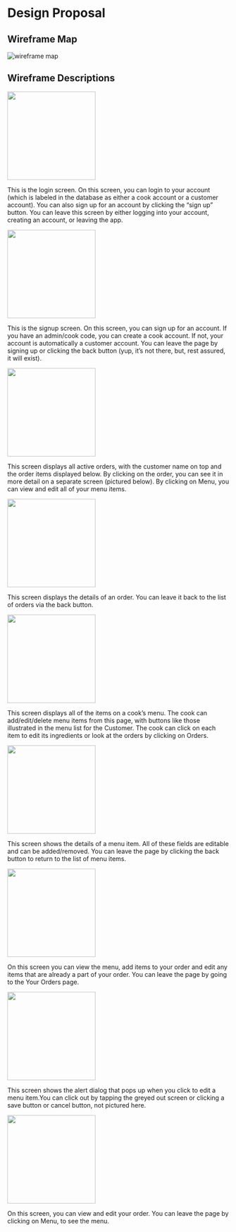 # Design Proposal

## Wireframe Map
![wireframe map](/Resources/lab1_frame_map.png)

## Wireframe Descriptions


<img src="/Resources/login.png" width="200" />

This is the login screen. On this screen, you can login to your account (which is labeled in the database as either a cook account or a customer account). You can also sign up for an account by clicking the “sign up” button. You can leave this screen by either logging into your account, creating an account, or leaving the app.


<img src="/Resources/signup.png" width="200" />

This is the signup screen. On this screen, you can sign up for an account. If you have an admin/cook code, you can create a cook account. If not, your account is automatically a customer account. You can leave the page by signing up or clicking the back button (yup, it’s not there, but, rest assured, it will exist). 


<img src="/Resources/active_orders.png" width="200"/>

This screen displays all active orders, with the customer name on top and the order items displayed below. By clicking on the order, you can see it in more detail on a separate screen (pictured below).
By clicking on Menu, you can view and edit all of your menu items. 


<img src="/Resources/order_details.png" width="200"/>

This screen displays the details of an order. You can leave it back to the list of orders via the back button. 


<img src="/Resources/cook_menu.png" width="200" />

This screen displays all of the items on a cook’s menu. The cook can add/edit/delete menu items from this page, with buttons like those illustrated in the menu list for the Customer. The cook can click on each item to edit its ingredients or look at the orders by clicking on Orders. 


<img src="/Resources/item.png" width="200" />

This screen shows the details of a menu item. All of these fields are editable and can be added/removed. You can leave the page by clicking the back button to return to the list of menu items. 


<img src="/Resources/customer_menu.png" width="200" />

On this screen you can view the menu, add items to your order and edit any items that are already a part of your order. You can leave the page by going to the Your Orders page. 


<img src="/Resources/add_alert.png" width="200" />

This screen shows the alert dialog that pops up when you click to edit a menu item.You can click out by tapping the greyed out screen or clicking a save button or cancel button, not pictured here.

<img src="/Resources/order.png" width="200"/>

On this screen, you can view and edit your order. You can leave the page by clicking on Menu, to see the menu. 
